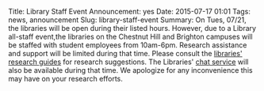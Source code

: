 Title: Library Staff Event
Announcement: yes
Date: 2015-07-17 01:01 
Tags: news, announcement 
Slug: library-staff-event 
Summary: On Tues, 07/21, the libraries will be open during their listed hours.  However, due to a Library all-staff event,the libraries on the Chestnut Hill and Brighton campuses will be staffed with student employees from 10am-6pm. Research assistance and support will be limited during that time. Please consult the [libraries' research guides](http://libguides.bc.edu/) for research suggestions. The Libraries' [chat service](http://www.bc.edu/libraries/help/askalib.html) will also be available during that time. We apologize for any inconvenience this may have on your research efforts.
